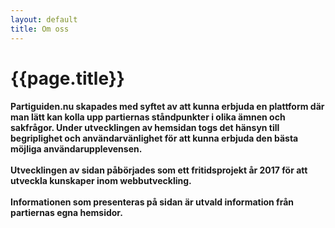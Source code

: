 ```yaml
---
layout: default
title: Om oss
---
```

<div id="content">
<div class="container">
    <div class="row">
        <div class="col-md-8 col-md-offset-2">
            <div class="text-center">
                <i class="fa fa-info fa-4x" aria-hidden="true"></i>
            </div>
            <h1 class="text-center">{{page.title}}</h1>
            <h4 class="contentText">Partiguiden.nu skapades med syftet av att kunna erbjuda en plattform där man lätt kan kolla upp partiernas ståndpunkter i olika ämnen och sakfrågor. Under utvecklingen av hemsidan togs det hänsyn till begriplighet och användarvänlighet för att kunna erbjuda den bästa möjliga användarupplevensen.<br><br>
            Utvecklingen av sidan påbörjades som ett fritidsprojekt år 2017 för att utveckla kunskaper inom webbutveckling.<br><br>
            Informationen som presenteras på sidan är utvald information från partiernas egna hemsidor.
            </h4>
        </div>
    </div>
</div>
</div>